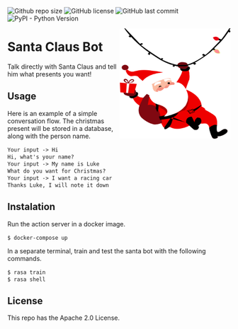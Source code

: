 ![Github repo size](https://img.shields.io/github/repo-size/diogodanielsoaresferreira/santa_bot)
![GitHub license](https://img.shields.io/github/license/diogodanielsoaresferreira/santa_bot)
![GitHub last commit](https://img.shields.io/github/last-commit/diogodanielsoaresferreira/santa_bot)
![PyPI - Python Version](https://img.shields.io/pypi/pyversions/rasa)

<img src="santa-claus-logo.svg" width=250 height=250 align="right">

# Santa Claus Bot

Talk directly with Santa Claus and tell him what presents you want!


## Usage

Here is an example of a simple conversation flow. The christmas present will be stored in a 
database, along with the person name.

```
Your input -> Hi
Hi, what's your name?
Your input -> My name is Luke
What do you want for Christmas?
Your input -> I want a racing car
Thanks Luke, I will note it down
```


## Instalation

Run the action server in a docker image.

```console
$ docker-compose up
```

In a separate terminal, train and test the santa bot with the following commands.

```console
$ rasa train
$ rasa shell
```


## License
This repo has the Apache 2.0 License.
